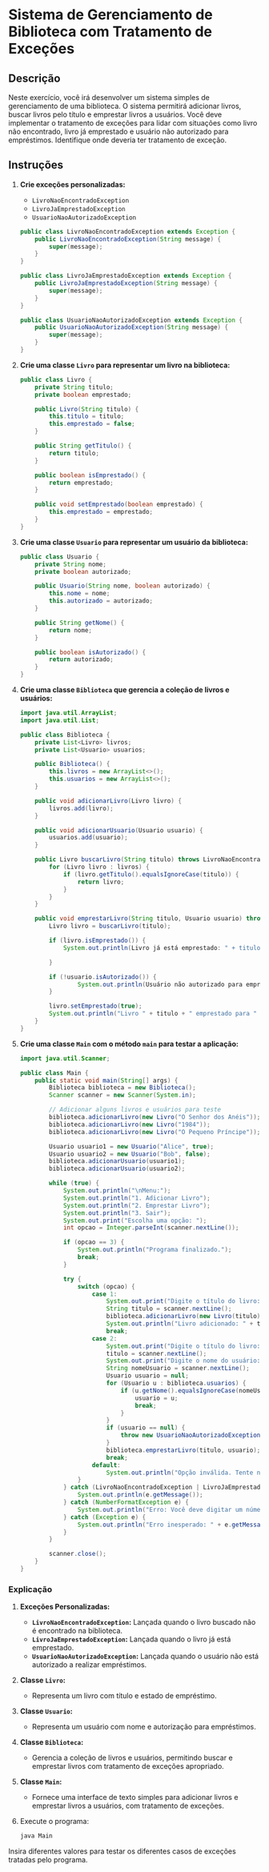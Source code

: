 
#  Sistema de Gerenciamento de Biblioteca com Tratamento de Exceções

## Descrição

Neste exercício, você irá desenvolver um sistema simples de gerenciamento de uma biblioteca. O sistema permitirá adicionar livros, buscar livros pelo título e emprestar livros a usuários. Você deve implementar o tratamento de exceções para lidar com situações como livro não encontrado, livro já emprestado e usuário não autorizado para empréstimos. Identifique onde deveria ter tratamento de exceção.

## Instruções

1. **Crie exceções personalizadas:**

    - `LivroNaoEncontradoException`
    - `LivroJaEmprestadoException`
    - `UsuarioNaoAutorizadoException`

    ```java
    public class LivroNaoEncontradoException extends Exception {
        public LivroNaoEncontradoException(String message) {
            super(message);
        }
    }

    public class LivroJaEmprestadoException extends Exception {
        public LivroJaEmprestadoException(String message) {
            super(message);
        }
    }

    public class UsuarioNaoAutorizadoException extends Exception {
        public UsuarioNaoAutorizadoException(String message) {
            super(message);
        }
    }
    ```

2. **Crie uma classe `Livro` para representar um livro na biblioteca:**

    ```java
    public class Livro {
        private String titulo;
        private boolean emprestado;

        public Livro(String titulo) {
            this.titulo = titulo;
            this.emprestado = false;
        }

        public String getTitulo() {
            return titulo;
        }

        public boolean isEmprestado() {
            return emprestado;
        }

        public void setEmprestado(boolean emprestado) {
            this.emprestado = emprestado;
        }
    }
    ```

3. **Crie uma classe `Usuario` para representar um usuário da biblioteca:**

    ```java
    public class Usuario {
        private String nome;
        private boolean autorizado;

        public Usuario(String nome, boolean autorizado) {
            this.nome = nome;
            this.autorizado = autorizado;
        }

        public String getNome() {
            return nome;
        }

        public boolean isAutorizado() {
            return autorizado;
        }
    }
    ```

4. **Crie uma classe `Biblioteca` que gerencia a coleção de livros e usuários:**

    ```java
    import java.util.ArrayList;
    import java.util.List;

    public class Biblioteca {
        private List<Livro> livros;
        private List<Usuario> usuarios;

        public Biblioteca() {
            this.livros = new ArrayList<>();
            this.usuarios = new ArrayList<>();
        }

        public void adicionarLivro(Livro livro) {
            livros.add(livro);
        }

        public void adicionarUsuario(Usuario usuario) {
            usuarios.add(usuario);
        }

        public Livro buscarLivro(String titulo) throws LivroNaoEncontradoException {
            for (Livro livro : livros) {
                if (livro.getTitulo().equalsIgnoreCase(titulo)) {
                    return livro;
                }
            }
        }

        public void emprestarLivro(String titulo, Usuario usuario) throws LivroNaoEncontradoException, LivroJaEmprestadoException, UsuarioNaoAutorizadoException {
            Livro livro = buscarLivro(titulo);

            if (livro.isEmprestado()) {
                System.out.println(Livro já está emprestado: " + titulo);

            }

            if (!usuario.isAutorizado()) {
                    System.out.println(Usuário não autorizado para empréstimos: " + usuario.getNome());
            }

            livro.setEmprestado(true);
            System.out.println("Livro " + titulo + " emprestado para " + usuario.getNome());
        }
    }
    ```

5. **Crie uma classe `Main` com o método `main` para testar a aplicação:**

    ```java
    import java.util.Scanner;

    public class Main {
        public static void main(String[] args) {
            Biblioteca biblioteca = new Biblioteca();
            Scanner scanner = new Scanner(System.in);

            // Adicionar alguns livros e usuários para teste
            biblioteca.adicionarLivro(new Livro("O Senhor dos Anéis"));
            biblioteca.adicionarLivro(new Livro("1984"));
            biblioteca.adicionarLivro(new Livro("O Pequeno Príncipe"));

            Usuario usuario1 = new Usuario("Alice", true);
            Usuario usuario2 = new Usuario("Bob", false);
            biblioteca.adicionarUsuario(usuario1);
            biblioteca.adicionarUsuario(usuario2);

            while (true) {
                System.out.println("\nMenu:");
                System.out.println("1. Adicionar Livro");
                System.out.println("2. Emprestar Livro");
                System.out.println("3. Sair");
                System.out.print("Escolha uma opção: ");
                int opcao = Integer.parseInt(scanner.nextLine());

                if (opcao == 3) {
                    System.out.println("Programa finalizado.");
                    break;
                }

                try {
                    switch (opcao) {
                        case 1:
                            System.out.print("Digite o título do livro: ");
                            String titulo = scanner.nextLine();
                            biblioteca.adicionarLivro(new Livro(titulo));
                            System.out.println("Livro adicionado: " + titulo);
                            break;
                        case 2:
                            System.out.print("Digite o título do livro: ");
                            titulo = scanner.nextLine();
                            System.out.print("Digite o nome do usuário: ");
                            String nomeUsuario = scanner.nextLine();
                            Usuario usuario = null;
                            for (Usuario u : biblioteca.usuarios) {
                                if (u.getNome().equalsIgnoreCase(nomeUsuario)) {
                                    usuario = u;
                                    break;
                                }
                            }
                            if (usuario == null) {
                                throw new UsuarioNaoAutorizadoException("Usuário não encontrado: " + nomeUsuario);
                            }
                            biblioteca.emprestarLivro(titulo, usuario);
                            break;
                        default:
                            System.out.println("Opção inválida. Tente novamente.");
                    }
                } catch (LivroNaoEncontradoException | LivroJaEmprestadoException | UsuarioNaoAutorizadoException e) {
                    System.out.println(e.getMessage());
                } catch (NumberFormatException e) {
                    System.out.println("Erro: Você deve digitar um número inteiro válido.");
                } catch (Exception e) {
                    System.out.println("Erro inesperado: " + e.getMessage());
                }
            }

            scanner.close();
        }
    }
    ```

### Explicação

1. **Exceções Personalizadas:**
    - **`LivroNaoEncontradoException`:** Lançada quando o livro buscado não é encontrado na biblioteca.
    - **`LivroJaEmprestadoException`:** Lançada quando o livro já está emprestado.
    - **`UsuarioNaoAutorizadoException`:** Lançada quando o usuário não está autorizado a realizar empréstimos.

2. **Classe `Livro`:**
    - Representa um livro com título e estado de empréstimo.

3. **Classe `Usuario`:**
    - Representa um usuário com nome e autorização para empréstimos.

4. **Classe `Biblioteca`:**
    - Gerencia a coleção de livros e usuários, permitindo buscar e emprestar livros com tratamento de exceções apropriado.

5. **Classe `Main`:**
    - Fornece uma interface de texto simples para adicionar livros e emprestar livros a usuários, com tratamento de exceções.


2. Execute o programa:

    ```sh
    java Main
    ```

Insira diferentes valores para testar os diferentes casos de exceções tratadas pelo programa.
